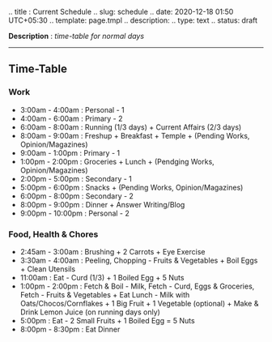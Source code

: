 .. title : Current Schedule 
.. slug: schedule
.. date: 2020-12-18 01:50 UTC+05:30
.. template: page.tmpl
.. description: 
.. type: text
.. status: draft

**Description** : *time-table for normal days*
<!-- TEASER_END -->

***
## Time-Table
### Work
- 3:00am - 4:00am : Personal - 1
- 4:00am - 6:00am : Primary - 2
- 6:00am - 8:00am : Running (1/3 days) + Current Affairs (2/3 days)
- 8:00am - 9:00am : Freshup + Breakfast + Temple + (Pending Works, Opinion/Magazines)
- 9:00am - 1:00pm : Primary - 1
- 1:00pm - 2:00pm : Groceries + Lunch + (Pendging Works, Opinion/Magazines)
- 2:00pm - 5:00pm : Secondary - 1
- 5:00pm - 6:00pm : Snacks + (Pending Works, Opinion/Magazines)
- 6:00pm - 8:00pm : Secondary - 2
- 8:00pm - 9:00pm : Dinner + Answer Writing/Blog
- 9:00pm - 10:00pm : Personal - 2

### Food, Health & Chores
- 2:45am - 3:00am : Brushing + 2 Carrots + Eye Exercise
- 3:30am - 4:00am : Peeling, Chopping - Fruits & Vegetables + Boil Eggs + Clean Utensils
- 11:00am : Eat - Curd (1/3) + 1 Boiled Egg + 5 Nuts
- 1:00pm - 2:00pm : Fetch & Boil - Milk, Fetch - Curd, Eggs & Groceries, Fetch - Fruits & Vegetables + Eat Lunch - Milk with Oats/Chocos/Cornflakes + 1 Big Fruit + 1 Vegetable (optional) + Make & Drink Lemon Juice (on running days only)
- 5:00pm : Eat - 2 Small Fruits + 1 Boiled Egg = 5 Nuts
- 8:00pm - 8:30pm : Eat Dinner 
